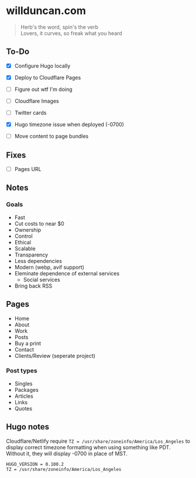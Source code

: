 # willduncan.com

> Herb's the word, spin's the verb  
> Lovers, it curves, so freak what you heard

## To-Do

- [x] Configure Hugo locally
- [x] Deploy to Cloudflare Pages
- [ ] Figure out wtf I'm doing
- [ ] Cloudflare Images
- [ ] Twitter cards
- [x] Hugo timezone issue when deployed (-0700)
- [ ] Move content to page bundles


## Fixes
- [ ] Pages URL

## Notes

### Goals
- Fast
- Cut costs to near $0
- Ownership
- Control
- Ethical
- Scalable
- Transparency
- Less dependencies
- Modern (webp, avif support)
- Eleminate dependence of external services
    - Social services
- Bring back RSS

## Pages
- Home
- About
- Work
- Posts
- Buy a print
- Contact
- Clients/Review (seperate project)

### Post types
- Singles
- Packages
- Articles
- Links
- Quotes

## Hugo notes

Cloudflare/Netlify require `TZ = /usr/share/zoneinfo/America/Los_Angeles` to display correct timezone formatting when using something like PDT. Without it, they will display -0700 in place of MST.

```
HUGO_VERSION = 0.100.2
TZ = /usr/share/zoneinfo/America/Los_Angeles
```